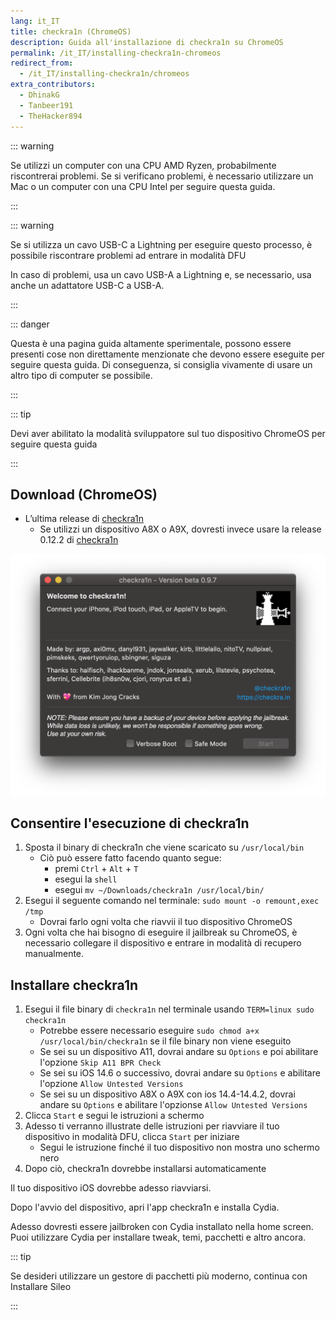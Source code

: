```yaml
---
lang: it_IT
title: checkra1n (ChromeOS)
description: Guida all'installazione di checkra1n su ChromeOS
permalink: /it_IT/installing-checkra1n-chromeos
redirect_from:
  - /it_IT/installing-checkra1n/chromeos
extra_contributors:
  - DhinakG
  - Tanbeer191
  - TheHacker894
---
```


::: warning

Se utilizzi un computer con una CPU AMD Ryzen, probabilmente riscontrerai problemi. Se si verificano problemi, è necessario utilizzare un Mac o un computer con una CPU Intel per seguire questa guida.

:::

::: warning

Se si utilizza un cavo USB-C a Lightning per eseguire questo processo, è possibile riscontrare problemi ad entrare in modalità DFU

In caso di problemi, usa un cavo USB-A a Lightning e, se necessario, usa anche un adattatore USB-C a USB-A.

:::

::: danger

Questa è una pagina guida altamente sperimentale, possono essere presenti cose non direttamente menzionate che devono essere eseguite per seguire questa guida. Di conseguenza, si consiglia vivamente di usare un altro tipo di computer se possibile.

:::

::: tip

Devi aver abilitato la modalità sviluppatore sul tuo dispositivo ChromeOS per seguire questa guida

:::

## Download (ChromeOS)

- L’ultima release di [checkra1n](https://checkra.in)
  - Se utilizzi un dispositivo A8X o A9X, dovresti invece usare la release 0.12.2 di [checkra1n](https://checkra.in/releases/0.12.2-beta#all-downloads)

![Uno screenshot dell’applicazione di checkra1n](/assets/images/checkra1n.png)

## Consentire l'esecuzione di checkra1n

1. Sposta il binary di checkra1n che viene scaricato su `/usr/local/bin`
    - Ciò può essere fatto facendo quanto segue:
      - premi `Ctrl` + `Alt` + `T`
      - esegui la `shell`
      - esegui `mv ~/Downloads/checkra1n /usr/local/bin/`
1. Esegui il seguente comando nel terminale: `sudo mount -o remount,exec /tmp`
    - Dovrai farlo ogni volta che riavvii il tuo dispositivo ChromeOS
1. Ogni volta che hai bisogno di eseguire il jailbreak su ChromeOS, è necessario collegare il dispositivo e entrare in modalità di recupero manualmente.

## Installare checkra1n

1. Esegui il file binary di `checkra1n` nel terminale usando `TERM=linux sudo checkra1n`
    - Potrebbe essere necessario eseguire `sudo chmod a+x /usr/local/bin/checkra1n` se il file binary non viene eseguito
    - Se sei su un dispositivo A11, dovrai andare su `Options` e poi abilitare l'opzione `Skip A11 BPR Check`
    - Se sei su iOS 14.6 o successivo, dovrai andare su `Options` e abilitare l'opzione `Allow Untested Versions`
    - Se sei su un dispositivo A8X o A9X con ios 14.4-14.4.2, dovrai andare su `Options` e abilitare l'opzionse `Allow Untested Versions`
1. Clicca `Start` e segui le istruzioni a schermo
1. Adesso ti verranno illustrate delle istruzioni per riavviare il tuo dispositivo in <router-link to="/it_IT/faq/#what-is-dfu-mode">modalità DFU</router-link>, clicca `Start` per iniziare
    - Segui le istruzione finché il tuo dispositivo non mostra uno schermo nero
1. Dopo ciò, checkra1n dovrebbe installarsi automaticamente

Il tuo dispositivo iOS dovrebbe adesso riavviarsi.

Dopo l'avvio del dispositivo, apri l'app checkra1n e installa Cydia.

Adesso dovresti essere jailbroken con Cydia installato nella home screen. Puoi utilizzare Cydia per installare <router-link to="/it_IT/faq/#what-are-tweaks">tweak</router-link>, temi, pacchetti e altro ancora.

::: tip

Se desideri utilizzare un gestore di pacchetti più moderno, continua con <router-link to="/it_IT/installing-sileo">Installare Sileo</router-link>

:::